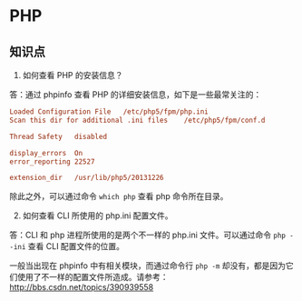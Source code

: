 # PHP

## 知识点

1. 如何查看 PHP 的安装信息？

答：通过 phpinfo 查看 PHP 的详细安装信息，如下是一些最常关注的：

```ini
Loaded Configuration File	/etc/php5/fpm/php.ini
Scan this dir for additional .ini files	   /etc/php5/fpm/conf.d

Thread Safety	disabled

display_errors	On
error_reporting	22527

extension_dir	/usr/lib/php5/20131226
```

除此之外，可以通过命令 `which php` 查看 php 命令所在目录。

2. 如何查看 CLI 所使用的 php.ini 配置文件。

答：CLI 和 php 进程所使用的是两个不一样的 php.ini 文件。可以通过命令 `php --ini` 查看 CLI 配置文件的位置。

一般当出现在 phpinfo 中有相关模块，而通过命令行 `php -m` 却没有，都是因为它们使用了不一样的配置文件所造成。请参考：http://bbs.csdn.net/topics/390939558
